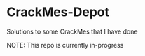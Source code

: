# CrackMes-Depot
Solutions to some CrackMes that I have done

NOTE: This repo is currently in-progress
